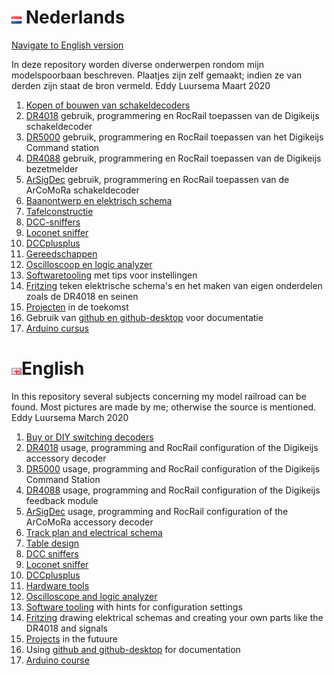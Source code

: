 # ![Nederlandse vlag](./images/nl.gif) Nederlands

[Navigate to English version](#English)

In deze repository worden diverse onderwerpen rondom mijn modelspoorbaan beschreven. Plaatjes zijn zelf gemaakt; indien ze van derden zijn staat de bron vermeld.
Eddy Luursema Maart 2020

1. [Kopen of bouwen van schakeldecoders](/BuyorDIYSignaldecoders/README.md)
2. [DR4018](/DR4018/README.md) gebruik, programmering en RocRail toepassen van de Digikeijs schakeldecoder     
3.  [DR5000](/DR5000/README.md) gebruik, programmering en RocRail toepassen van het Digikeijs Command station
4. [DR4088](/DR4088/README.md) gebruik, programmering en RocRail toepassen van de Digikeijs bezetmelder
5. [ArSigDec](/DCCNext/README.md) gebruik, programmering en RocRail toepassen van de ArCoMoRa schakeldecoder     
6. [Baanontwerp en elektrisch schema](/Track/README.md)
7. [Tafelconstructie](/Table/README.md)
8. [DCC-sniffers](./DCCsniffers/README.md)
9. [Loconet sniffer](./Loconet/README.md)
10. [DCCplusplus](./DCCplusplus/README.md)
11. [Gereedschappen](./Hardwaretooling/README.md)
12. [Oscilloscoop en logic analyzer](./OscilloscopeLogicAnalyzer/README.md)
13. [Softwaretooling](./Softwaretooling.md) met tips voor instellingen
14. [Fritzing](./Fritzing/README.md) teken elektrische schema's en het maken van eigen onderdelen zoals de DR4018 en seinen
15. [Projecten](./Projects.md) in de toekomst
16. Gebruik van [github en github-desktop](/Github/README.md) voor documentatie
17. [Arduino cursus](/ArduinoCourse/README.md)


# ![English flag](./images/gb.gif)English

In this repository several subjects concerning my model railroad can be found. Most pictures are made by me; otherwise the source is mentioned.
Eddy Luursema March 2020

1. [Buy or DIY  switching decoders](/BuyorDIYSignaldecoders/README.md#English)
2. [DR4018](/DR4018/README.md#English) usage, programming and RocRail configuration of the Digikeijs accessory decoder   
3. [DR5000](/DR5000/README.md#English) usage, programming and RocRail configuration of the Digikeijs Command Station
4. [DR4088](/DR4088/README.md#English) usage, programming and RocRail configuration of the Digikeijs feedback module
5. [ArSigDec](/DCCNext/README.md#English) usage, programming and RocRail configuration of the ArCoMoRa accessory decoder     
6. [Track plan and electrical schema](/Track/README.md#English)
7. [Table design](/Table/README.md#English)
8. [DCC sniffers](./DCCsniffers/README.md#English)
9. [Loconet sniffer](./Loconet/README.md)
10. [DCCplusplus](./DCCplusplus/README.md#English)
11. [Hardware tools](./Hardwaretooling/README.md#English)
12. [Oscilloscope and logic analyzer](./OscilloscopeLogicAnalyzer/README.md)
13. [Software tooling](./Softwaretooling.md#English) with hints for configuration settings
14. [Fritzing](./Fritzing/README.md#English) drawing elektrical schemas and creating your own parts like the DR4018 and signals
15. [Projects](./Projects.md#English) in the futuure
16. Using [github and github-desktop](/Github/README.md#English) for documentation
17. [Arduino course](/ArduinoCourse/README.md#English)
